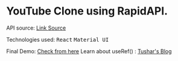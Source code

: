 # YouTube Clone using RapidAPI.

API source: [Link Source](https://rapidapi.com/ytdlfree/api/youtube-v31?utm_source=youtube.com%2FJavaScriptMastery&utm_medium=referral&utm_campaign=DevRel)

Technologies used: <kbd>React</kbd> <kbd>Material UI</kbd> 

Final Demo: [Check from here](https://youtube-clone-rapidapi-24.netlify.app/)
Learn about useRef() : [Tushar's Blog](https://tushar-rupani.hashnode.dev/understanding-useref-in-react)
